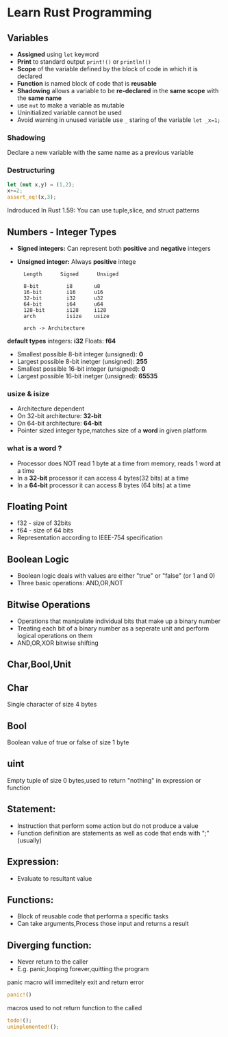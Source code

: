 # Learn Rust Programming

## Variables
- **Assigned** using ```let``` keyword
- **Print** to standard output ```print!()``` or ```println!()```
- **Scope** of the variable defined by the block of code in which it is declared
- **Function** is named block of code that is **reusable**
- **Shadowing** allows a variable to be **re-declared** in the **same scope** with the **same name**
- use ```mut``` to make a variable as mutable
- Uninitialized variable cannot be used
- Avoid warning in unused variable use ```_``` staring of the variable ```let _x=1;```

### Shadowing
Declare a new variable with the same name as a previous variable
### Destructuring
```rust
let (mut x,y) = (1,2);
x+=2;
assert_eq!(x,3);
```
Indroduced In Rust 1.59: You can use tuple,slice, and struct patterns 

## Numbers - Integer Types
- **Signed integers:** Can represent both **positive** and **negative** integers

- **Unsigned integer:** Always **positive** intege

        Length      Signed      Unsiged

        8-bit         i8       u8
        16-bit        i16      u16
        32-bit        i32      u32
        64-bit        i64      u64
        128-bit       i128     i128
        arch          isize    usize

        arch -> Architecture
**default types**
integers: **i32**
Floats: **f64**

- Smallest possible 8-bit integer (unsigned): **0**
- Largest possible 8-bit inetger (unsigned): **255**
- Smallest possible 16-bit integer (unsigned): **0**
- Largest possible 16-bit inetger (unsigned): **65535**

### usize & isize
- Architecture dependent
- On 32-bit architecture: **32-bit**
- On 64-bit architecture: **64-bit**
- Pointer sized integer type,matches size of a **word** in given platform

### what is a word ?
- Processor does NOT read 1 byte at a time from memory, reads 1 word at a time
- In a **32-bit** processor it can access 4 bytes(32 bits) at a time
- In a **64-bit** processor it can access 8 bytes (64 bits) at a time

## Floating Point
- f32 - size of 32bits
- f64 - size of 64 bits
- Representation according to IEEE-754 specification

## Boolean Logic
- Boolean logic deals with values are either "true" or "false" (or 1 and 0)
- Three basic operations: AND,OR,NOT 
## Bitwise Operations
- Operations that manipulate individual bits that make up a binary number
- Treating each bit of a binary number as a seperate unit and perform logical operations on them
- AND,OR,XOR bitwise shifting

## Char,Bool,Unit

## Char
Single character of size 4 bytes
## Bool
Boolean value of true or false of size 1 byte
## uint
Empty tuple of size 0 bytes,used to return "nothing" in expression or function
 
## Statement:
- Instruction that perform some action but do not produce a value
- Function definition are statements as well as code that ends with ";" (usually)
## Expression:
- Evaluate to resultant value

## Functions:
- Block of reusable code that performa a specific tasks
- Can take arguments,Process those input and returns a result
## Diverging function: 
- Never return to the caller
- E.g. panic,looping forever,quitting the program

panic macro will immeditely exit and return error
```rust
panic!()
```
macros used to not return function to the called
```rust
todo!();
unimplemented!();
```

